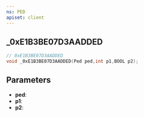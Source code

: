 ```yaml
---
ns: PED
apiset: client
---
```

## _0xE1B3BE07D3AADDED

```c
// 0xE1B3BE07D3AADDED
void _0xE1B3BE07D3AADDED(Ped ped,int p1,BOOL p2);
```


## Parameters
* **ped**:
* **p1**:
* **p2**:



